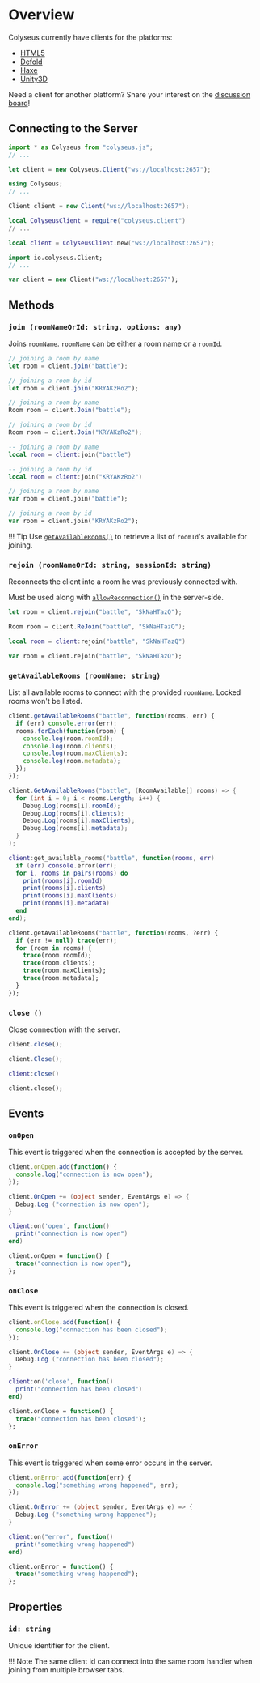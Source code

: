 # Overview

Colyseus currently have clients for the platforms:

- [HTML5](https://github.com/gamestdio/colyseus.js)
- [Defold](https://github.com/gamestdio/colyseus-defold)
- [Haxe](https://github.com/gamestdio/colyseus-hx)
- [Unity3D](https://github.com/gamestdio/colyseus-unity3d)

Need a client for another platform? Share your interest on the [discussion board](https://discuss.colyseus.io/)!

## Connecting to the Server

```typescript fct_label="JavaScript"
import * as Colyseus from "colyseus.js";
// ...

let client = new Colyseus.Client("ws://localhost:2657");
```

```csharp fct_label="C#"
using Colyseus;
// ...

Client client = new Client("ws://localhost:2657");
```

```lua fct_label="lua"
local ColyseusClient = require("colyseus.client")
// ...

local client = ColyseusClient.new("ws://localhost:2657");
```

```haxe fct_label="Haxe"
import io.colyseus.Client;
// ...

var client = new Client("ws://localhost:2657");
```

## Methods

### `join (roomNameOrId: string, options: any)`

Joins `roomName`. `roomName` can be either a room name or a `roomId`.

```typescript fct_label="JavaScript"
// joining a room by name
let room = client.join("battle");

// joining a room by id
let room = client.join("KRYAKzRo2");
```

```csharp fct_label="C#"
// joining a room by name
Room room = client.Join("battle");

// joining a room by id
Room room = client.Join("KRYAKzRo2");
```

```lua fct_label="lua"
-- joining a room by name
local room = client:join("battle")

-- joining a room by id
local room = client:join("KRYAKzRo2")
```

```haxe fct_label="Haxe"
// joining a room by name
var room = client.join("battle");

// joining a room by id
var room = client.join("KRYAKzRo2");
```

!!! Tip
    Use [`getAvailableRooms()`](#getavailablerooms-roomname-string) to retrieve a list of `roomId`'s available for joining.

### `rejoin (roomNameOrId: string, sessionId: string)`

Reconnects the client into a room he was previously connected with.

Must be used along with [`allowReconnection()`](api-room#allowreconnection-client-seconds) in the server-side.

```typescript fct_label="JavaScript"
let room = client.rejoin("battle", "SkNaHTazQ");
```

```csharp fct_label="C#"
Room room = client.ReJoin("battle", "SkNaHTazQ");
```

```lua fct_label="lua"
local room = client:rejoin("battle", "SkNaHTazQ")
```

```haxe fct_label="Haxe"
var room = client.rejoin("battle", "SkNaHTazQ");
```

### `getAvailableRooms (roomName: string)`

List all available rooms to connect with the provided `roomName`. Locked rooms
won't be listed.

```typescript fct_label="JavaScript"
client.getAvailableRooms("battle", function(rooms, err) {
  if (err) console.error(err);
  rooms.forEach(function(room) {
    console.log(room.roomId);
    console.log(room.clients);
    console.log(room.maxClients);
    console.log(room.metadata);
  });
});
```

```csharp fct_label="C#"
client.GetAvailableRooms("battle", (RoomAvailable[] rooms) => {
  for (int i = 0; i < rooms.Length; i++) {
    Debug.Log(rooms[i].roomId);
    Debug.Log(rooms[i].clients);
    Debug.Log(rooms[i].maxClients);
    Debug.Log(rooms[i].metadata);
  }
);
```

```lua fct_label="lua"
client:get_available_rooms("battle", function(rooms, err)
  if (err) console.error(err);
  for i, rooms in pairs(rooms) do
    print(rooms[i].roomId)
    print(rooms[i].clients)
    print(rooms[i].maxClients)
    print(rooms[i].metadata)
  end
end);
```

```haxe fct_label="Haxe"
client.getAvailableRooms("battle", function(rooms, ?err) {
  if (err != null) trace(err);
  for (room in rooms) {
    trace(room.roomId);
    trace(room.clients);
    trace(room.maxClients);
    trace(room.metadata);
  }
});
```

### `close ()`

Close connection with the server.

```typescript fct_label="JavaScript"
client.close();
```

```csharp fct_label="C#"
client.Close();
```

```lua fct_label="lua"
client:close()
```

```haxe fct_label="Haxe"
client.close();
```

## Events

### `onOpen`

This event is triggered when the connection is accepted by the server.

```typescript fct_label="JavaScript"
client.onOpen.add(function() {
  console.log("connection is now open");
});
```

```csharp fct_label="C#"
client.OnOpen += (object sender, EventArgs e) => {
  Debug.Log ("connection is now open");
}
```

```lua fct_label="lua"
client:on('open', function()
  print("connection is now open")
end)
```

```haxe fct_label="Haxe"
client.onOpen = function() {
  trace("connection is now open");
};
```

### `onClose`

This event is triggered when the connection is closed.

```typescript fct_label="JavaScript"
client.onClose.add(function() {
  console.log("connection has been closed");
});
```

```csharp fct_label="C#"
client.OnClose += (object sender, EventArgs e) => {
  Debug.Log ("connection has been closed");
}
```

```lua fct_label="lua"
client:on('close', function()
  print("connection has been closed")
end)
```

```haxe fct_label="Haxe"
client.onClose = function() {
  trace("connection has been closed");
};
```

### `onError`

This event is triggered when some error occurs in the server.

```typescript fct_label="JavaScript"
client.onError.add(function(err) {
  console.log("something wrong happened", err);
});
```

```csharp fct_label="C#"
client.OnError += (object sender, EventArgs e) => {
  Debug.Log ("something wrong happened");
}
```

```lua fct_label="lua"
client:on("error", function()
  print("something wrong happened")
end)
```

```haxe fct_label="Haxe"
client.onError = function() {
  trace("something wrong happened");
};
```

<!-- TODO: document raw `onMessage` -->
<!-- ### `onMessage` -->

## Properties

### `id: string`

Unique identifier for the client.

!!! Note
    The same client id can connect into the same room handler when joining from multiple browser tabs.
